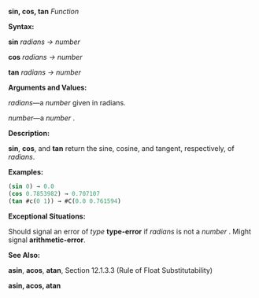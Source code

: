 **sin, cos, tan** *Function* 



**Syntax:** 



**sin** *radians → number* 



**cos** *radians → number* 



**tan** *radians → number* 



**Arguments and Values:** 



*radians*—a *number* given in radians. 



*number*—a *number* . 



**Description:** 



**sin**, **cos**, and **tan** return the sine, cosine, and tangent, respectively, of *radians*. 



**Examples:**
```lisp
(sin 0) → 0.0 
(cos 0.7853982) → 0.707107 
(tan #c(0 1)) → #C(0.0 0.761594) 
```
**Exceptional Situations:** 



Should signal an error of *type* **type-error** if *radians* is not a *number* . Might signal **arithmetic-error**. 



**See Also:** 



**asin**, **acos**, **atan**, Section 12.1.3.3 (Rule of Float Substitutability) 







 



 



**asin, acos, atan** 



